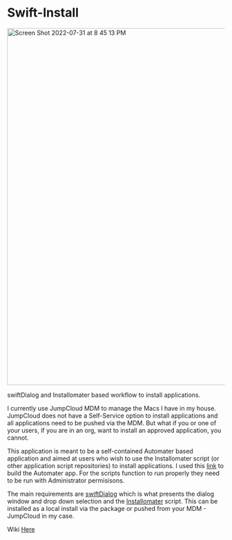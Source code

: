 # Swift-Install

<img width="826" alt="Screen Shot 2022-07-31 at 8 45 13 PM" src="https://user-images.githubusercontent.com/47955141/182061169-84aa76da-aa5e-4d81-abe3-8c9376925020.png">


swiftDialog and Installomater based workflow to install applications.

I currently use JumpCloud MDM to manage the Macs I have in my house. JumpCloud does not have a Self-Service option to install applications and all applications need to be pushed via the MDM. But what if you or one of your users, if you are in an org, want to install an approved application, you cannot. 

This application is meant to be a self-contained Automater based application and aimed at users who wish to use the Installomater script (or other application script repositories) to install applications. I used this [link](https://technology.siprep.org/running-sudo-commands-in-automator/) to build the Automater app. For the scripts function to run properly they need to be run with Administrator permisisons. 

The main requirements are [swiftDialog](https://github.com/bartreardon/swiftDialog) which is what presents the dialog window and drop down selection and the [Installomater](https://github.com/Installomator/Installomator) script. This can be installed as a local install via the package or pushed from your MDM - JumpCloud in my case. 

Wiki [Here](https://github.com/roto31/Swift-Install/wiki)
